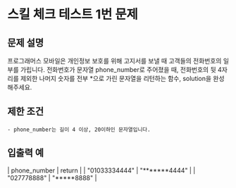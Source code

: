 # 스킬 체크 테스트 1번 문제
## 문제 설명
프로그래머스 모바일은 개인정보 보호를 위해 고지서를 보낼 때 고객들의 전화번호의 일부를 가립니다.
전화번호가 문자열 phone_number로 주어졌을 때, 전화번호의 뒷 4자리를 제외한 나머지 숫자를 전부 *으로 가린 문자열을 리턴하는 함수, solution을 완성해주세요.

## 제한 조건
    - phone_number는 길이 4 이상, 20이하인 문자열입니다.
## 입출력 예
| phone_number | return |
| "01033334444" | "*******4444" |
| "027778888" | "*****8888" |
